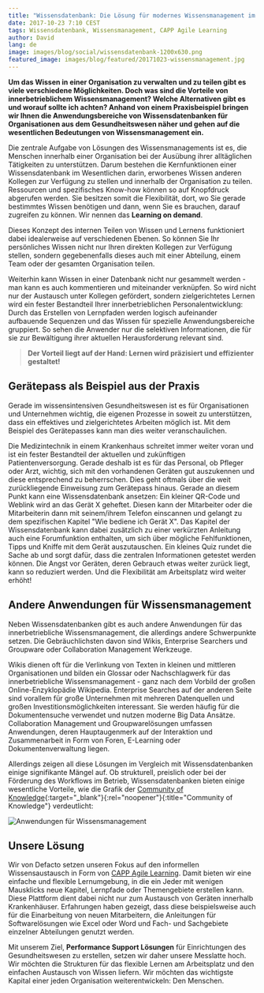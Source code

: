 ```yaml
---
title: "Wissensdatenbank: Die Lösung für modernes Wissensmanagement im Gesundheitswesen"
date: 2017-10-23 7:10 CEST
tags: Wissensdatenbank, Wissensmanagement, CAPP Agile Learning
author: David
lang: de
image: images/blog/social/wissensdatenbank-1200x630.png
featured_image: images/blog/featured/20171023-wissensmanagement.jpg
---
```


**Um das Wissen in einer Organisation zu verwalten und zu teilen gibt es viele verschiedene Möglichkeiten. Doch was sind die Vorteile von innerbetrieblichem Wissensmanagement? Welche Alternativen gibt es und worauf sollte ich achten? Anhand von einem Praxisbeispiel bringen wir Ihnen die Anwendungsbereiche von Wissensdatenbanken für Organisationen aus dem Gesundheitswesen näher und gehen auf die wesentlichen Bedeutungen von Wissensmanagement ein.**

Die zentrale Aufgabe von Lösungen des Wissensmanagements ist es, die Menschen innerhalb einer Organisation bei der Ausübung ihrer alltäglichen Tätigkeiten zu unterstützen. Darum bestehen die Kernfunktionen einer Wissensdatenbank im Wesentlichen darin, erworbenes Wissen anderen Kollegen zur Verfügung zu stellen und innerhalb der Organisation zu teilen. Ressourcen und spezifisches Know-how können so auf Knopfdruck abgerufen werden. Sie besitzen somit die Flexibilität, dort, wo Sie gerade bestimmtes Wissen benötigen und dann, wenn Sie es brauchen, darauf zugreifen zu können. Wir nennen das **Learning on demand**.

Dieses Konzept des internen Teilen von Wissen und Lernens funktioniert dabei idealerweise auf verschiedenen Ebenen. So können Sie Ihr persönliches Wissen nicht nur Ihren direkten Kollegen zur Verfügung stellen, sondern gegebenenfalls dieses auch mit einer Abteilung, einem Team oder der gesamten Organisation teilen.

Weiterhin kann Wissen in einer Datenbank nicht nur gesammelt werden - man kann es auch kommentieren und miteinander verknüpfen. So wird nicht nur der Austausch unter Kollegen gefördert, sondern zielgerichtetes Lernen wird ein fester Bestandteil Ihrer innerbetrieblichen Personalentwicklung: Durch das Erstellen von Lernpfaden werden logisch aufeinander aufbauende Sequenzen und das Wissen für spezielle Anwendungsbereiche gruppiert. So sehen die Anwender nur die selektiven Informationen, die für sie zur Bewältigung ihrer aktuellen Herausforderung relevant sind.

> **Der Vorteil liegt auf der Hand: Lernen wird präzisiert und effizienter gestaltet!**

## Gerätepass als Beispiel aus der Praxis

Gerade im wissensintensiven Gesundheitswesen ist es für Organisationen und Unternehmen wichtig, die eigenen Prozesse in soweit zu unterstützen, dass ein effektives und zielgerichtetes Arbeiten möglich ist. Mit dem Beispiel des Gerätepasses kann man dies weiter veranschaulichen.

Die Medizintechnik in einem Krankenhaus schreitet immer weiter voran und ist ein fester Bestandteil der aktuellen und zukünftigen Patientenversorgung. Gerade deshalb ist es für das Personal, ob Pfleger oder Arzt, wichtig, sich mit den vorhandenen Geräten gut auszukennen und diese entsprechend zu beherrschen. Dies geht oftmals über die weit zurückliegende Einweisung zum Gerätepass hinaus. Gerade an diesem Punkt kann eine Wissensdatenbank ansetzen: Ein kleiner QR-Code und Weblink wird an das Gerät X geheftet. Diesen kann der Mitarbeiter oder die Mitarbeiterin dann mit seinem/ihrem Telefon einscannen und gelangt zu dem spezifischen Kapitel "Wie bediene ich Gerät X". Das Kapitel der Wissensdatenbank kann dabei zusätzlich zu einer verkürzten Anleitung auch eine Forumfunktion enthalten, um sich über mögliche Fehlfunktionen, Tipps und Kniffe mit dem Gerät auszutauschen. Ein kleines Quiz rundet die Sache ab und sorgt dafür, dass die zentralen Informationen getestet werden können. Die Angst vor Geräten, deren Gebrauch etwas weiter zurück liegt, kann so reduziert werden. Und die Flexibilität am Arbeitsplatz wird weiter erhöht!

## Andere Anwendungen für Wissensmanagement

Neben Wissensdatenbanken gibt es auch andere Anwendungen für das innerbetriebliche Wissensmanagement, die allerdings andere Schwerpunkte setzen. Die Gebräuchlichsten davon sind Wikis, Enterprise Searchers und Groupware oder Collaboration Management Werkzeuge.

Wikis dienen oft für die Verlinkung von Texten in kleinen und mittleren Organisationen und bilden ein Glossar oder Nachschlagwerk für das innerbetriebliche Wissensmanagement - ganz nach dem Vorbild der großen Online-Enzyklopädie Wikipedia. Enterprise Searches auf der anderen Seite sind vorallem für große Unternehmen mit mehreren Datenquellen und großen Investitionsmöglichkeiten interessant. Sie werden häufig für die Dokumentensuche verwendet und nutzen moderne Big Data Ansätze. Collaboration Management und Groupwarelösungen umfassen Anwendungen, deren Hauptaugenmerk auf der Interaktion und Zusammenarbeit in Form von Foren, E-Learning oder Dokumentenverwaltung liegen.

Allerdings zeigen all diese Lösungen im Vergleich mit Wissensdatenbanken einige signifikante Mängel auf. Ob strukturell, preislich oder bei der Förderung des Workflows im Betrieb, Wissensdatenbanken bieten einige wesentliche Vorteile, wie die Grafik der [Community of Knowledge](http://www.community-of-knowledge.de/beitrag/sucht-ihr-noch-oder-wisst-ihr-schon/){:target="_blank"}{:rel="noopener"}{:title="Community of Knowledge"} verdeutlicht:

![Anwendungen für Wissensmanagement](/images/blog/de/Wissensmanagementanwendungen.jpg)

## Unsere Lösung

Wir von Defacto setzen unseren Fokus auf den informellen Wissensaustausch in Form von [CAPP Agile Learning](/capp-agile-learning/). Damit bieten wir eine einfache und flexible Lernumgebung, in die ein Jeder mit wenigen Mausklicks neue Kapitel, Lernpfade oder Themengebiete erstellen kann. Diese Plattform dient dabei nicht nur zum Austausch von Geräten innerhalb Krankenhäuser. Erfahrungen haben gezeigt, dass diese beispielsweise auch für die Einarbeitung von neuen Mitarbeitern, die Anleitungen für Softwarelösungen wie Excel oder Word und Fach- und Sachgebiete einzelner Abteilungen genutzt werden.

Mit unserem Ziel, **Performance Support Lösungen** für Einrichtungen des Gesundheitswesen zu erstellen, setzen wir daher unsere Messlatte hoch. Wir möchten die Strukturen für das flexible Lernen am Arbeitsplatz und den einfachen Austausch von Wissen liefern. Wir möchten das wichtigste Kapital einer jeden Organisation weiterentwickeln: Den Menschen.
